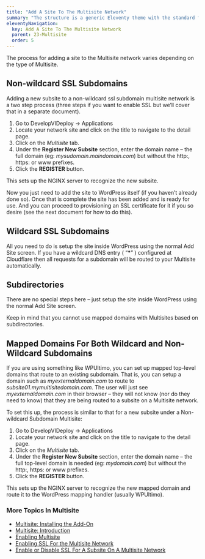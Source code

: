 ```yaml
---
title: "Add A Site To The Multisite Network"
summary: "The structure is a generic Eleventy theme with the standard folder and file names."
eleventyNavigation:
  key: Add A Site To The Multisite Network
  parent: 23-Multisite
  order: 5
---
```

The process for adding a site to the Multisite network varies depending on the type of Multisite.

## Non-wildcard SSL Subdomains

Adding a new subsite to a non-wildcard ssl subdomain multisite network is a two step process (three steps if you want to enable SSL but we’ll cover that in a separate document).

1.  Go to DevelopVIDeploy → Applications
2.  Locate your network site and click on the title to navigate to the detail page.
3.  Click on the _Multisite_ tab.
4.  Under the **Register New Subsite** section, enter the domain name – the full domain (eg: _mysudomain.maindomain.com_) but without the http:, https: or www prefixes.
5.  Click the **REGISTER** button.

This sets up the NGINX server to recognize the new subsite.

Now you just need to add the site to WordPress itself (if you haven’t already done so). Once that is complete the site has been added and is ready for use. And you can proceed to provisioning an SSL certificate for it if you so desire (see the next document for how to do this).

## Wildcard SSL Subdomains

All you need to do is setup the site inside WordPress using the normal Add Site screen. If you have a wildcard DNS entry ( “**\***” ) configured at Cloudflare then all requests for a subdomain will be routed to your Multisite automatically.

## Subdirectories

There are no special steps here – just setup the site inside WordPress using the normal Add Site screen.

Keep in mind that you cannot use mapped domains with Multisites based on subdirectories.

## Mapped Domains For Both Wildcard and Non-Wildcard Subdomains

If you are using something like WPUltimo, you can set up mapped top-level domains that route to an existing subdomain. That is, you can setup a domain such as _myexternaldomain.com_ to route to _subsite01.mymultisitedomain.com_. The user will just see _myexternaldomain.com_ in their browser – they will not know (nor do they need to know) that they are being routed to a subsite on a Multisite network.

To set this up, the process is similar to that for a new subsite under a Non-wildcard Subdomain Multisite:

1.  Go to DevelopVIDeploy → Applications
2.  Locate your network site and click on the title to navigate to the detail page.
3.  Click on the _Multisite_ tab.
4.  Under the **Register New Subsite** section, enter the domain name – the full top-level domain is needed (eg: _mydomain.com_) but without the http:, https: or www prefixes.
5.  Click the **REGISTER** button.

This sets up the NGINX server to recognize the new mapped domain and route it to the WordPress mapping handler (usually WPUltimo).

### More Topics In Multisite

*   [Multisite: Installing the Add-On](https://web.archive.org/web/20240420001040/https://developvideploy.com/documentation/wpcloud-deploy-addons-and-upgrades/multisite-installing-the-add-on/)
*   [Multisite: Introduction](https://web.archive.org/web/20240420001040/https://developvideploy.com/documentation/wpcloud-deploy-addons-and-upgrades/multisite-introduction/)
*   [Enabling Multisite](https://web.archive.org/web/20240420001040/https://developvideploy.com/documentation/wpcloud-deploy-addons-and-upgrades/enabling-multisite/)
*   [Enabling SSL For the Multisite Network](https://web.archive.org/web/20240420001040/https://developvideploy.com/documentation/wpcloud-deploy-addons-and-upgrades/enabling-ssl-for-the-multisite-network/)
*   [Enable or Disable SSL For A Subsite On A Multisite Network](https://web.archive.org/web/20240420001040/https://developvideploy.com/documentation/wpcloud-deploy-addons-and-upgrades/enable-or-disable-ssl-for-a-subsite-on-a-multisite-network/)
